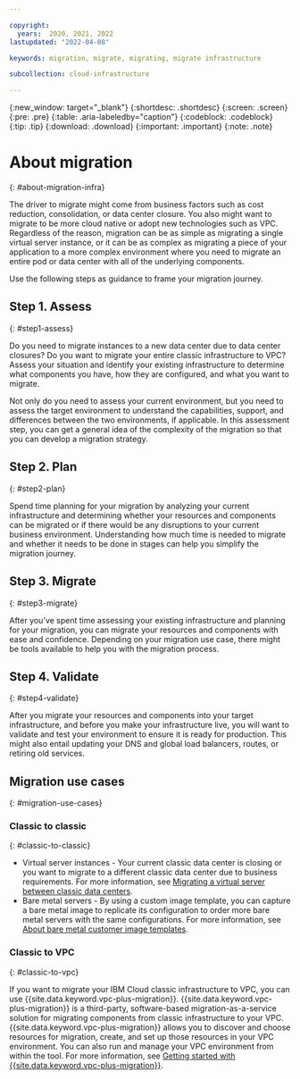 ```yaml
---

copyright:
  years:  2020, 2021, 2022
lastupdated: "2022-04-08"

keywords: migration, migrate, migrating, migrate infrastructure

subcollection: cloud-infrastructure

---
```


{:new_window: target="_blank"}
{:shortdesc: .shortdesc}
{:screen: .screen}
{:pre: .pre}
{:table: .aria-labeledby="caption"}
{:codeblock: .codeblock}
{:tip: .tip}
{:download: .download}
{:important: .important}
{:note: .note}

# About migration
{: #about-migration-infra}

The driver to migrate might come from business factors such as cost reduction, consolidation, or data center closure. You also might want to migrate to be more cloud native or adopt new technologies such as VPC. Regardless of the reason, migration can be as simple as migrating a single virtual server instance, or it can be as complex as migrating a piece of your application to a more complex environment where you need to migrate an entire pod or data center with all of the underlying components. 

Use the following steps as guidance to frame your migration journey. 

## Step 1. Assess
{: #step1-assess}

Do you need to migrate instances to a new data center due to data center closures? Do you want to migrate your entire classic infrastructure to VPC? Assess your situation and identify your existing infrastructure to determine what components you have, how they are configured, and what you want to migrate.

Not only do you need to assess your current environment, but you need to assess the target environment to understand the capabilities, support, and differences between the two environments, if applicable. In this assessment step, you can get a general idea of the complexity of the migration so that you can develop a migration strategy.

## Step 2. Plan
{: #step2-plan}

Spend time planning for your migration by analyzing your current infrastructure and determining whether your resources and components can be migrated or if there would be any disruptions to your current business environment. Understanding how much time is needed to migrate and whether it needs to be done in stages can help you simplify the migration journey.

## Step 3. Migrate
{: #step3-migrate}

After you've spent time assessing your existing infrastructure and planning for your migration, you can migrate your resources and components with ease and confidence. Depending on your migration use case, there might be tools available to help you with the migration process.

## Step 4. Validate
{: #step4-validate}

After you migrate your resources and components into your target infrastructure, and before you make your infrastructure live, you will want to validate and test your environment to ensure it is ready for production. This might also entail updating your DNS and global load balancers, routes, or retiring old services.

## Migration use cases
{: #migration-use-cases}

### Classic to classic 
{: #classic-to-classic}

* Virtual server instances - Your current classic data center is closing or you want to migrate to a different classic data center due to business requirements. For more information, see [Migrating a virtual server between classic data centers](/docs/cloud-infrastructure?topic=virtual-servers-migrating-vsi-new-datacenter).
* Bare metal servers - By using a custom image template, you can capture a bare metal image to replicate its configuration to order more bare metal servers with the same configurations. For more information, see [About bare metal customer image templates](/docs/cloud-infrastructure?topic=bare-metal-getting-started-bm-custom-image-templates).

### Classic to VPC
{: #classic-to-vpc}

If you want to migrate your IBM Cloud classic infrastructure to VPC, you can use {{site.data.keyword.vpc-plus-migration}}. {{site.data.keyword.vpc-plus-migration}} is a third-party, software-based migration-as-a-service solution for migrating components from classic infrastructure to your VPC. {{site.data.keyword.vpc-plus-migration}} allows you to discover and choose resources for migration, create, and set up those resources in your VPC environment. You can also run and manage your VPC environment from within the tool. For more information, see [Getting started with {{site.data.keyword.vpc-plus-migration}}](/docs/cloud-infrastructure?topic=wanclouds-vpc-plus-getting-started-tutorial).

<!--### Gen 1 to Gen 2 
{: #gen1-to-gen2}-->

<!--If you are currently using the VPC (Gen 1) environment, you need to migrate your environment to VPC (Gen 2). The fastest way to do this is to use a vendor that IBM has engaged who will work with you to provide a migration path specific to your infrastructure. Contact your IBM representative for more information.-->

<!--You can also choose to perform this migration with your own resources by following the steps in our docs. If you choose to complete this migration, refer to [Instructions for Migrating from VPC (Gen 1) to VPC (Gen 2)](/docs/cloud-infrastructure?topic=vpc-on-classic-migrating-vpc).-->
